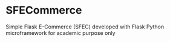 SFECommerce
===========

Simple Flask E-Commerce (SFEC) developed with Flask Python microframework for academic purpose only
